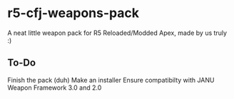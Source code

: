 # r5-cfj-weapons-pack
A neat little weapon pack for R5 Reloaded/Modded Apex, made by us truly :)

## To-Do
Finish the pack (duh)
Make an installer
Ensure compatibilty with JANU Weapon Framework 3.0 and 2.0